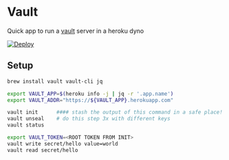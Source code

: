 # Vault

Quick app to run a [vault](https://www.vaultproject.io) server in a heroku dyno 

[![Deploy](https://www.herokucdn.com/deploy/button.svg)](https://heroku.com/deploy)


## Setup 
```bash 
brew install vault vault-cli jq

export VAULT_APP=$(heroku info -j | jq -r '.app.name')
export VAULT_ADDR="https://${VAULT_APP}.herokuapp.com"

vault init      #### stash the output of this command in a safe place!
vault unseal    # do this step 3x with different keys
vault status

export VAULT_TOKEN=<ROOT TOKEN FROM INIT>
vault write secret/hello value=world
vault read secret/hello
```
